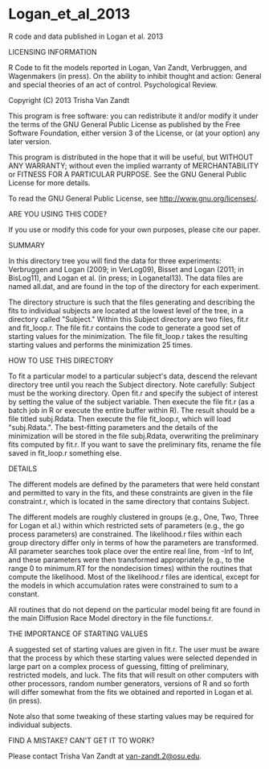 # Logan_et_al_2013
R code and data published in Logan et al. 2013

LICENSING INFORMATION

R Code to fit the models reported in Logan, Van Zandt, Verbruggen, and
Wagenmakers (in press).  On the ability to inhibit thought and action:
General and special theories of an act of control.  Psychological Review.

Copyright (C) 2013  Trisha Van Zandt

This program is free software: you can redistribute it and/or modify it
under the terms of the GNU General Public License as published by the Free
Software Foundation, either version 3 of the License, or (at your option)
any later version.

This program is distributed in the hope that it will be useful, but WITHOUT
ANY WARRANTY; without even the implied warranty of MERCHANTABILITY or
FITNESS FOR A PARTICULAR PURPOSE.  See the GNU General Public License for
more details.

To read the GNU General Public License,
see <http://www.gnu.org/licenses/>.

ARE YOU USING THIS CODE?

If you use or modify this code for your own purposes, please cite our paper.


SUMMARY

In this directory tree you will find the data for three experiments:
Verbruggen and Logan (2009; in VerLog09), Bisset and Logan (2011; in
BisLog11), and Logan et al. (in press; in Loganetal13).  The data files are
named all.dat, and are found in the top of the directory for each
experiment.

The directory structure is such that the files generating and describing
the fits to individual subjects are located at the lowest level of the
tree, in a directory called "Subject."  Within this Subject directory are
two files, fit.r and fit_loop.r.  The file fit.r contains the code to
generate a good set of starting values for the minimization.  The file
fit_loop.r takes the resulting starting values and performs the
minimization 25 times.  

HOW TO USE THIS DIRECTORY

To fit a particular model to a particular subject's data, descend the
relevant directory tree until you reach the Subject directory.  Note
carefully: Subject must be the working directory.  Open fit.r and specify
the subject of interest by setting the value of the subject variable.  Then
execute the file fit.r (as a batch job in R or execute the entire buffer
within R).  The result should be a file titled subj.Rdata.  Then execute the
file fit_loop.r, which will load "subj.Rdata.".  The best-fitting parameters
and the details of the minimization will be stored in the file subj.Rdata,
overwriting the preliminary fits computed by fit.r.  If you want to save
the preliminary fits, rename the file saved in fit_loop.r something else.

DETAILS

The different models are defined by the parameters that were held constant
and permitted to vary in the fits, and these constraints are given in the
file constraint.r, which is located in the same directory that contains
Subject.

The different models are roughly clustered in groups (e.g., One, Two, Three
for Logan et al.) within which restricted sets of parameters (e.g., the go
process parameters) are constrained.  The likelihood.r files within each
group directory differ only in terms of how the parameters are transformed.
All parameter searches took place over the entire real line, from -Inf to
Inf, and these parameters were then transformed appropriately (e.g., to the
range 0 to minimum.RT for the nondecision times) within the routines that
compute the likelihood.  Most of the likelihood.r files are identical,
except for the models in which accumulation rates were constrained to sum
to a constant.

All routines that do not depend on the particular model being fit are found
in the main Diffusion Race Model directory in the file functions.r.

THE IMPORTANCE OF STARTING VALUES

A suggested set of starting values are given in fit.r.  The user must be
aware that the process by which these starting values were selected
depended in large part on a complex process of guessing, fitting of
preliminary, restricted models, and luck.  The fits that will result on
other computers with other processors, random number generators, versions
of R and so forth will differ somewhat from the fits we obtained and
reported in Logan et al. (in press).  

Note also that some tweaking of these starting values may be required for
individual subjects.

FIND A MISTAKE? CAN'T GET IT TO WORK?

Please contact Trisha Van Zandt at van-zandt.2@osu.edu.
